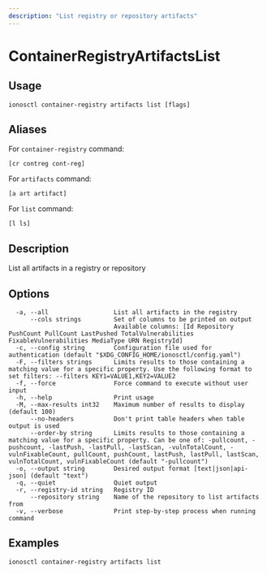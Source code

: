 ```yaml
---
description: "List registry or repository artifacts"
---
```


# ContainerRegistryArtifactsList

## Usage

```text
ionosctl container-registry artifacts list [flags]
```

## Aliases

For `container-registry` command:

```text
[cr contreg cont-reg]
```

For `artifacts` command:

```text
[a art artifact]
```

For `list` command:

```text
[l ls]
```

## Description

List all artifacts in a registry or repository

## Options

```text
  -a, --all                  List all artifacts in the registry
      --cols strings         Set of columns to be printed on output 
                             Available columns: [Id Repository PushCount PullCount LastPushed TotalVulnerabilities FixableVulnerabilities MediaType URN RegistryId]
  -c, --config string        Configuration file used for authentication (default "$XDG_CONFIG_HOME/ionosctl/config.yaml")
  -F, --filters strings      Limits results to those containing a matching value for a specific property. Use the following format to set filters: --filters KEY1=VALUE1,KEY2=VALUE2
  -f, --force                Force command to execute without user input
  -h, --help                 Print usage
  -M, --max-results int32    Maximum number of results to display (default 100)
      --no-headers           Don't print table headers when table output is used
      --order-by string      Limits results to those containing a matching value for a specific property. Can be one of: -pullcount, -pushcount, -lastPush, -lastPull, -lastScan, -vulnTotalCount, -vulnFixableCount, pullCount, pushCount, lastPush, lastPull, lastScan, vulnTotalCount, vulnFixableCount (default "-pullcount")
  -o, --output string        Desired output format [text|json|api-json] (default "text")
  -q, --quiet                Quiet output
  -r, --registry-id string   Registry ID
      --repository string    Name of the repository to list artifacts from
  -v, --verbose              Print step-by-step process when running command
```

## Examples

```text
ionosctl container-registry artifacts list
```

